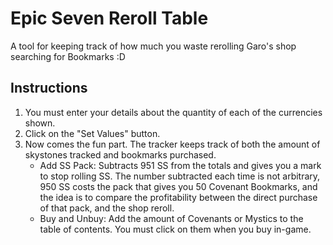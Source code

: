 # Epic Seven Reroll Table
A tool for keeping track of how much you waste rerolling Garo's shop searching for Bookmarks :D

## Instructions
1. You must enter your details about the quantity of each of the currencies shown.
2. Click on the "Set Values" button.
3. Now comes the fun part. The tracker keeps track of both the amount of skystones tracked and bookmarks purchased.
	  - Add SS Pack: Subtracts 951 SS from the totals and gives you a mark to stop rolling SS. The number subtracted each time is not arbitrary, 950 SS costs the pack that gives you 50 Covenant Bookmarks, and the idea is to compare the profitability between the direct purchase of that pack, and the shop reroll.
	  - Buy and Unbuy: Add the amount of Covenants or Mystics to the table of contents. You must click on them when you buy in-game.
